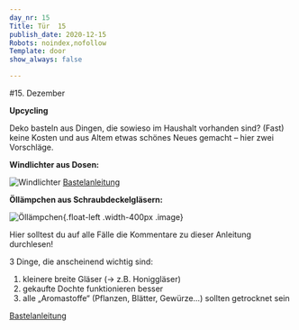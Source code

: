 ```yaml
---
day_nr: 15
Title: Tür  15
publish_date: 2020-12-15
Robots: noindex,nofollow
Template: door
show_always: false

---
```



#15. Dezember

**Upcycling**


Deko basteln aus Dingen, die sowieso im Haushalt vorhanden sind? (Fast) keine Kosten und aus Altem etwas schönes Neues gemacht – hier zwei Vorschläge.



**Windlichter aus Dosen:**

![Windlichter](%assets_url%/pics/15/fb-romantisches-windlicht-fuer-drinnen-und-draussen-1.jpg)
<a target="_blank" href="https://www.smarticular.net/dosenlicht-windlicht-konservendose-selber-machen-basteln-anleitung/">Bastelanleitung</a>


**Öllämpchen aus Schraubdeckelgläsern:**

![Öllämpchen](%assets_url%/pics/15/oelkerzen-aus-schraubglaesern-selbermachen-4-1.jpg){.float-left .width-400px .image}

Hier solltest du auf alle Fälle die Kommentare zu dieser Anleitung durchlesen!

3 Dinge, die anscheinend wichtig sind:

1. kleinere breite Gläser (→ z.B. Honiggläser)
2. gekaufte Dochte funktionieren besser
3. alle „Aromastoffe“ (Pflanzen, Blätter, Gewürze…) sollten getrocknet sein

<a target="_blank" href="https://www.smarticular.net/duftende-pflanzenoel-kerzen-basteln-aus-schraubglaesern/">Bastelanleitung</a>

